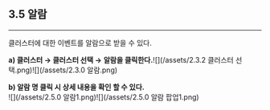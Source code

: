 ## 3.5 알람

---

클러스터에 대한 이벤트를 알람으로 받을 수 있다.

**a\) 클러스터 **→** 클러스터 선택 →** **알람을 클릭한다.**![](/assets/2.3.2 클러스터 선택.png)![](/assets/2.3.0 알람.png)

**b\) 알람 명 클릭 시 상세 내용을 확인 할 수 있다.**  
![](/assets/2.5.0 알람1.png)![](/assets/2.5.0 알람 팝업1.png)

